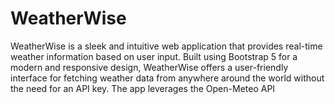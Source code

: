 # WeatherWise
WeatherWise is a sleek and intuitive web application that provides real-time weather information based on user input. Built using Bootstrap 5 for a modern and responsive design, WeatherWise offers a user-friendly interface for fetching weather data from anywhere around the world without the need for an API key. The app leverages the Open-Meteo API
